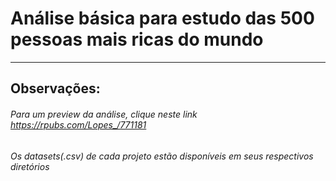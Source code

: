 # Análise básica para estudo das 500 pessoas mais ricas do mundo
***

## Observações:
###### Para um preview da análise, clique neste link https://rpubs.com/Lopes_/771181

###### Os datasets(.csv) de cada projeto estão disponíveis em seus respectivos diretórios

